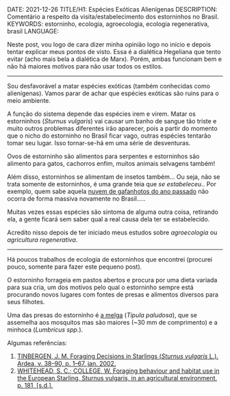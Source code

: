 <!DOCTYPE html>
<meta http-equiv="content-type" content="text/html; charset=utf-8">
<link rel="stylesheet" href="../css/style.css" type="text/css">
<!-- PLAIN TEXT -->
DATE: 2021-12-26
TITLE/H1: Espécies Exóticas Alienígenas
DESCRIPTION: Comentário a respeito da visita/estabelecimento dos estorninhos no Brasil.
KEYWORDS: estorninho, ecologia, agroecologia, ecologia regenerativa, brasil
LANGUAGE: 

<!-- DATE MUST BE IN THE FORMAT YYY-MM-DD -->
<!-- H1 WILL BE ADDED TO POST/ARTICLE HEADER -->
<!-- KEYWORD DELIMITER IS COMMA -->


<!-- HYPERTEXT -->

Neste post, vou logo de cara dizer minha opinião logo no início e depois tentar
explicar meus pontos de visto. Essa é a dialética Hegeliana que tento evitar
(acho mais bela a dialética de Marx). Porém, ambas funcionam bem e não há
maiores motivos para não usar todos os estilos.


---

Sou desfavorável a matar espécies exóticas (também conhecidas como alienígenas).
Vamos parar de achar que espécies exóticas são ruins para o meio ambiente.

A função do sistema depende das espécies irem e virem. Matar os estorninhos
(*Sturnus vulgaris*)
vai causar um banho de sangue tão triste e muito outros problemas diferentes
irão aparecer, pois a partir do momento que o nicho do estorninho no Brasil
ficar vago, outras espécies tentarão tomar seu lugar.
Isso tornar-se-há em uma série de desventuras.

Ovos de estorninho são alimentos para serpentes e estorninhos são alimento
para gatos, cachorros enfim, muitos animais selvagens também!

Além disso, estorninhos se alimentam de insetos também... Ou seja, não se
trata somente de estorninhos, é uma grande teia que *se estabeleceu*..
Por exemplo, quem sabe aquela
[nuvem de gafanhotos do ano passado](https://www.canalrural.com.br/noticias/agricultura/aconteceu-em-2020-gafanhoto/)
não ocorra de forma massiva novamente no Brasil..... 

Muitas vezes essas espécies são sintoma de alguma outra coisa, retirando
ela, a gente ficará sem saber qual a real causa dela ter se estabelecido.

Acredito nisso depois de ter iniciado meus estudos sobre
*agroecologia* ou *agricultura regenerativa*.

---

Há poucos trabalhos de ecologia de estorninhos que encontrei (procurei pouco,
somente para fazer este pequeno post).

O estorninho forrageia em pastos abertos e procura por uma dieta variada
para sua cria, um dos motivos pelo qual o estorninho sempre está procurando
novos lugares com fontes de presas e alimentos 
diversos para seus filhotes.

Uma das presas do estorninho é [a melga](https://pragalgarve.com/mosquitos-melgas/)
(*Tipula paludosa*), que se assemelha
aos mosquitos mas são maiores (~30 mm de comprimento) e a
minhoca (*Lumbricus spp.*).

Algumas referências:

1. [TINBERGEN, J. M. Foraging Decisions in Starlings (*Sturnus vulgaris* L.). Ardea, v. 38–90, p. 1–67, jan. 2002.](https://bioone.org/journals/Ardea/volume-55/issue-1%E2%80%932/arde.v69.p1/Foraging-Decisions-in-Starlings-iSturnus-vulgarisi-L/10.5253/arde.v69.p1.pdf)
2. [WHITEHEAD, S. C.; COLLEGE, W. Foraging behaviour and habitat use in the European Starling, Sturnus vulgaris, in an agricultural environment. p. 181, \[s.d.\].](https://ora.ox.ac.uk/objects/uuid:74a0c54e-86a0-4cf4-ab26-d82b305febc6)


<!--
He contended that this searching image
enhanced visual detection of the prey, but only
when encounter rate with that prey species was
above a threshold. This would explain why a prey
species was igrwredwhen at low densities, and
why it suddenly· would enter the diet in spec-
tacular fashion at intermediate densities; Tin-
bergen evoked a second explanation for the un-
derrepresentation in the diet as densities of that
particular prey became very high, reasoning that
the parent birds strive to provide the nestlings
with a varied diet and hence would avoid conceQ-
trating too heavily on one or only a· few pr~y
species.


This led him to introduce the functional concept of
profitability, defined as the net rate of energy
intake achieved on a particular type of site.

Since the choice of a hunting site is dependent
upon its relative profitability,
-->
